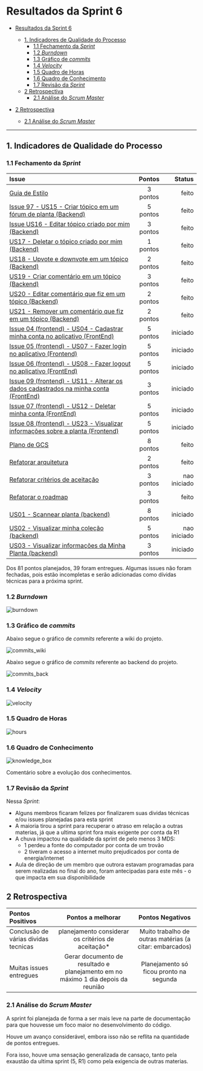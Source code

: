 # Resultados da Sprint 6

- [Resultados da Sprint 6](#resultados-da-sprint-6)
  - [1. Indicadores de Qualidade do Processo](#1-indicadores-de-qualidade-do-processo)
    - [1.1 Fechamento da _Sprint_](#11-fechamento-da-sprint)
    - [1.2 _Burndown_](#12-burndown)
    - [1.3 Gráfico de _commits_](#13-gráfico-de-commits)
    - [1.4 _Velocity_](#14-velocity)
    - [1.5 Quadro de Horas](#15-quadro-de-horas)
    - [1.6 Quadro de Conhecimento](#16-quadro-de-conhecimento)
    - [1.7 Revisão da _Sprint_](#17-revisão-da-sprint)
  - [2 Retrospectiva](#2-retrospectiva)
    - [2.1 Análise do _Scrum Master_](#21-análise-do-scrum-master)
  
- [2 Retrospectiva](#2-retrospectiva)
  - [2.1 Análise do _Scrum Master_](#21-análise-do-scrum-master) 

------

## 1. Indicadores de Qualidade do Processo

### 1.1 Fechamento da _Sprint_

| Issue       | Pontos     | Status     |
| :------------- | :----------: | -----------: |
| [Guia de Estilo](https://github.com/fga-eps-mds/2020.1-Grupo2-wiki/issues/59) | 3 pontos | feito |
| [Issue 97 - US15 - Criar tópico em um fórum de planta (Backend)](https://github.com/fga-eps-mds/2020.1-Grupo2-BackEnd/issues/97) | 5 pontos | feito |
| [Issue US16 - Editar tópico criado por mim (Backend)](https://github.com/fga-eps-mds/2020.1-Grupo2-BackEnd/issues/98) | 3 pontos | feito |
| [US17 - Deletar o tópico criado por mim (Backend)](https://github.com/fga-eps-mds/2020.1-Grupo2-BackEnd/issues/99) | 1 pontos | feito |
| [US18 - Upvote e downvote em um tópico (Backend)](https://github.com/fga-eps-mds/2020.1-Grupo2-BackEnd/issues/100) | 2 pontos | feito |
| [US19 - Criar comentário em um tópico (Backend)](https://github.com/fga-eps-mds/2020.1-Grupo2-BackEnd/issues/101) | 3 pontos | feito |
| [US20 - Editar comentário que fiz em um tópico (Backend)](https://github.com/fga-eps-mds/2020.1-Grupo2-BackEnd/issues/102) | 2 pontos | feito |
| [US21 - Remover um comentário que fiz em um tópico (Backend)](https://github.com/fga-eps-mds/2020.1-Grupo2-BackEnd/issues/103) | 2 pontos | feito |
| [Issue 04 (frontend) - US04 - Cadastrar minha conta no aplicativo (FrontEnd)](https://github.com/fga-eps-mds/2020.1-Grupo2-FrontEnd/issues/4) | 5 pontos | iniciado |
| [Issue 05 (frontend) - US07 - Fazer login no aplicativo (Frontend)](https://github.com/fga-eps-mds/2020.1-Grupo2-FrontEnd/issues/5) | 5 pontos | iniciado |
| [Issue 06 (frontend) - US08 - Fazer logout no aplicativo (FrontEnd)](https://github.com/fga-eps-mds/2020.1-Grupo2-FrontEnd/issues/6) | 5 pontos | iniciado |
| [Issue 09 (frontend) - US11 - Alterar os dados cadastrados na minha conta (FrontEnd)](https://github.com/fga-eps-mds/2020.1-Grupo2-BackEnd/issues/9) | 3 pontos | iniciado |
| [Issue 07 (frontend) - US12 - Deletar minha conta (FrontEnd)](https://github.com/fga-eps-mds/2020.1-Grupo2-FrontEnd/issues/7) | 5 pontos | iniciado |
| [Issue 08 (frontend) - US23 - Visualizar informações sobre a planta (Frontend)](https://github.com/fga-eps-mds/2020.1-Grupo2-FrontEnd/issues/8) | 5 pontos | iniciado |
| [Plano de GCS](https://github.com/fga-eps-mds/2020.1-Grupo2-wiki/issues/94) | 8 pontos | feito |
| [Refatorar arquitetura](https://github.com/fga-eps-mds/2020.1-Grupo2-wiki/issues/95) | 2 pontos | feito |
| [Refatorar critérios de aceitação](https://github.com/fga-eps-mds/2020.1-Grupo2-wiki/issues/96) | 3 pontos | nao iniciado |
| [Refatorar o roadmap](https://github.com/fga-eps-mds/2020.1-Grupo2-wiki/issues/97) | 3 pontos | feito |
| [US01 - Scannear planta (backend)](https://github.com/fga-eps-mds/2020.1-Grupo2-BackEnd/issues/83) | 8 pontos | iniciado |
| [US02 - Visualizar minha coleção (backend)](https://github.com/fga-eps-mds/2020.1-Grupo2-BackEnd/issues/84) | 5 pontos | nao iniciado |
| [US03 - Visualizar informações da Minha Planta (backend)](https://github.com/fga-eps-mds/2020.1-Grupo2-BackEnd/issues/85) | 3 pontos | iniciado |

Dos 81 pontos planejados, 39 foram entregues. Algumas issues não foram fechadas, pois estão incompletas e serão adicionadas como dívidas técnicas para a próxima sprint.

### 1.2 _Burndown_

![burndown](img/burndown.png)

### 1.3 Gráfico de _commits_

Abaixo segue o gráfico de _commits_ referente a wiki do projeto.

![commits_wiki](img/commits_wiki_sprint6.png)

Abaixo segue o gráfico de _commits_ referente ao backend do projeto.

![commits_back](img/commits_back_sprint6.png)

### 1.4 _Velocity_

![velocity](img/velocity.png)

### 1.5 Quadro de Horas

![hours](img/hours.png)

### 1.6 Quadro de Conhecimento

![knowledge_box](img/knowledge_box.png)

Comentário sobre a evolução dos conhecimentos.

### 1.7 Revisão da _Sprint_

Nessa _Sprint_:

- Alguns membros ficaram felizes por finalizarem suas dividas técnicas e/ou issues planejadas para esta sprint
- A maioria tirou a sprint para recuperar o atraso em relação a outras materias, já que a ultima sprint fora mais exigente por conta da R1
- A chuva impactou na qualidade da sprint de pelo menos 3 MDS:
  - 1 perdeu a fonte do computador por conta de um trovão
  - 2 tiveram o acesso a internet muito prejudicados por conta de energia/internet
- Aula de direção de um membro que outrora estavam programadas para serem realizadas no final do ano, foram antecipadas para este mês - o que impacta em sua disponibilidade

## 2 Retrospectiva

| Pontos Positivos | Pontos a melhorar | Pontos Negativos |
| :------------- | :----------: | :---------: |
| Conclusão de várias dividas tecnicas | planejamento considerar os critérios de aceitação* | Muito trabalho de outras matérias (a citar: embarcados) |
| Muitas issues entregues | Gerar documento de resultado e planejamento em no máximo 1 dia depois da reunião | Planejamento só ficou pronto na segunda |

### 2.1 Análise do _Scrum Master_

A sprint foi planejada de forma a ser mais leve na parte de documentação para que houvesse um foco maior no desenvolvimento do código.

Houve um avanço considerável, embora isso não se reflita na quantidade de pontos entregues.

Fora isso, houve uma sensação generalizada de cansaço, tanto pela exaustão da ultima sprint (5, R1) como pela exigencia de outras materias.
